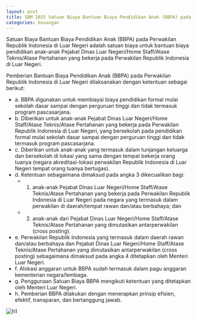 ```yaml
---
layout: post
title: SBM 2025 Satuan Biaya Bantuan Biaya Pendidikan Anak (BBPA) pada Perwakilan Republik Indonesia di Luar Negeri
categories: keuangan
---
```


Satuan Biaya Bantuan Biaya Pendidikan Anak (BBPA) pada Perwakilan Republik Indonesia di Luar Negeri adalah satuan biaya untuk bantuan biaya pendidikan anak-anak Pejabat Dinas Luar Negeri/Home Staff/Atase Teknis/Atase Pertahanan yang bekerja pada Perwakilan Republik Indonesia di Luar Negeri.

Pemberian Bantuan Biaya Pendidikan Anak (BBPA) pada Perwakilan Republik Indonesia di Luar Negeri dilaksanakan dengan ketentuan sebagai berikut:
- a. BBPA digunakan untuk membiayai biaya pendidikan formal mulai sekolah dasar sampai dengan perguruan tinggi dan tidak termasuk program pascasarjana.
- b. Diberikan untuk anak-anak Pejabat Dinas Luar Negeri/Home Staff/Atase Teknis/Atase Pertahanan yang bekerja pada Perwakilan
Republik Indonesia di Luar Negeri, yang bersekolah pada pendidikan
formal mulai sekolah dasar sampai dengan perguruan tinggi dan tidak termasuk program pascasarjana.
- c. Diberikan untuk anak-anak yang termasuk dalam tunjangan keluarga dan bersekolah di lokasi yang sama dengan tempat bekerja orang tuanya (negara akreditasi-lokasi perwakilan Republik Indonesia di Luar Negeri tempat orang tuanya bertugas).
- d. Ketentuan sebagaimana dimaksud pada angka 3 dikecualikan bagi:
    - 1) anak-anak Pejabat Dinas Luar Negeri/Home Staff/Atase Teknis/Atase Pertahanan yang bekerja pada Perwakilan Republik Indonesia di Luar Negeri pada negara yang termasuk dalam perwakilan di daerah/tempat rawan dan/atau berbahaya; dan
    - 2) anak-anak dari Pejabat Dinas Luar Negeri/Home Staff/Atase Teknis/Atase Pertahanan yang dimutasikan antarperwakilan (cross posting).
- e. Perwakilan Republik Indonesia yang termasuk dalam daerah rawan dan/atau berbahaya dan Pejabat Dinas Luar Negeri/Home Staff/Atase Teknis/Atase Pertahanan yang dimutasikan antarperwakilan (cross posting) sebagaimana dimaksud pada angka 4 ditetapkan oleh Menteri Luar Negeri.
- f. Alokasi anggaran untuk BBPA sudah termasuk dalam pagu anggaran kementerian negara/lembaga.
- g. Penggunaan Satuan Biaya BBPA mengikuti ketentuan yang ditetapkan oleh Menteri Luar Negeri.
- h. Pemberian BBPA dilakukan dengan menerapkan prinsip efisien, efektif, transparan, dan bertanggung jawab.

![h1](https://blogger.googleusercontent.com/img/b/R29vZ2xl/AVvXsEhNmB_jy2R9JZio8MiEzktxqxR0mHcbBjF7Yrj5LUGpUC0VT7YbLLXxFSyvzbc7_5TZJp0Gf0dudVvfULezGuo2YKpQzsyow0YOyYUu6v6MmBMt0So38qJ3uqEGZqlP-2HHdnX0o7BNWucX5gBuyc2v_RqR9hnWMKSxlrKgENf35TepbA/s1600/SBM_2025_Page_016.jpg)